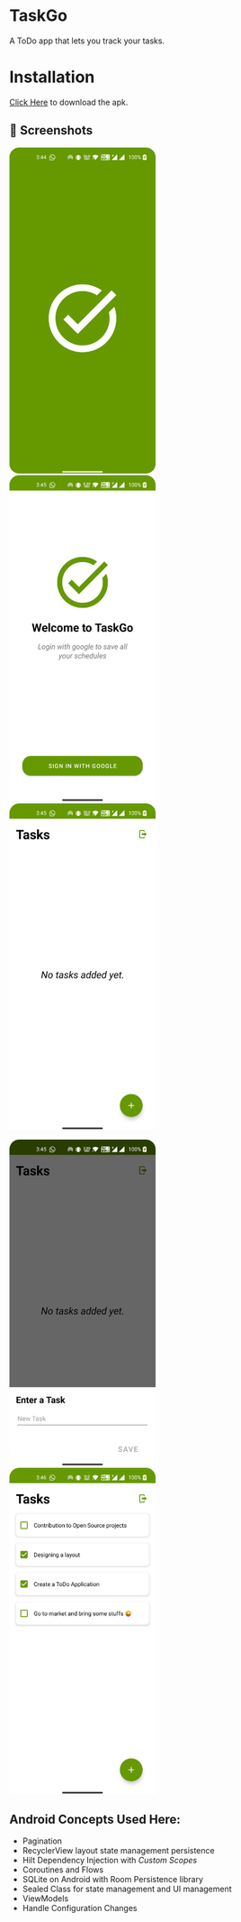 # TaskGo
A ToDo app that lets you track your tasks.



# Installation
[Click Here](https://drive.google.com/file/d/1qns7V0O62n8YfMnYydW3SaQQM_CzLhlU/view?usp=sharing) to download the apk.

## :camera_flash: Screenshots
<img src="/screenshots/image1.png" width="260">&emsp;<img src="/screenshots/image2.png"
width="260">&emsp;<img src="/screenshots/image3.png" width="260">&emsp;

<img src="/screenshots/image4.png" width="260">&emsp;<img src="/screenshots/image5.png" width="260">
<br>

## Android Concepts Used Here:
* Pagination
* RecyclerView layout state management persistence
* Hilt Dependency Injection with *Custom Scopes*
* Coroutines and Flows
* SQLite on Android with Room Persistence library
* Sealed Class for state management and UI management
* ViewModels 
* Handle Configuration Changes

